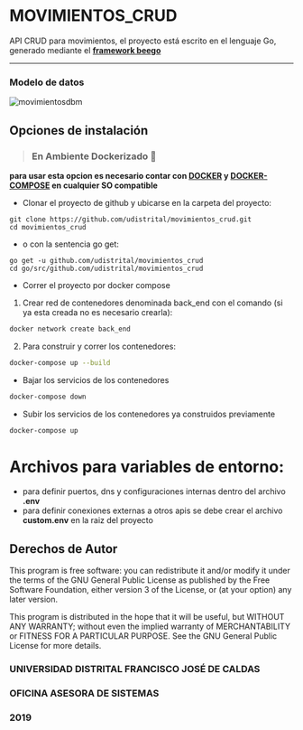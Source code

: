 # MOVIMIENTOS_CRUD
API CRUD para movimientos, el proyecto está escrito en el lenguaje Go, generado mediante el **[framework beego](https://beego.me/)**
***
### Modelo de datos
![movimientosdbm](https://user-images.githubusercontent.com/15944053/59788345-1dd62f00-9291-11e9-9261-1eb06d1d1454.png)
## Opciones de instalación 
> ### En Ambiente Dockerizado :whale:

**para usar esta opcion es necesario contar con [DOCKER](https://docs.docker.com/) y [DOCKER-COMPOSE](https://docs.docker.com/compose/) en cualquier SO compatible**

- Clonar el proyecto de github y ubicarse en la carpeta del proyecto:
```shell
git clone https://github.com/udistrital/movimientos_crud.git
cd movimientos_crud
```
- o con la sentencia go get:
```shell
go get -u github.com/udistrital/movimientos_crud
cd go/src/github.com/udistrital/movimientos_crud
```

- Correr el proyecto por docker compose 
1. Crear red de contenedores denominada back_end con el comando (si ya esta creada no es necesario crearla):

```sh
docker network create back_end
```

2. Para construir y correr los contenedores:
```sh
docker-compose up --build
```
- Bajar los servicios de los contenedores
```sh
docker-compose down
```
- Subir los servicios de los contenedores ya construidos previamente
```sh
docker-compose up
```
# Archivos para variables de entorno: 

- para definir puertos, dns y configuraciones internas dentro del archivo **.env**
- para definir conexiones externas a otros apis se debe crear el archivo **custom.env** en la raiz del proyecto

## Derechos de Autor

This program is free software: you can redistribute it 
and/or modify it under the terms of the GNU General Public 
License as published by the Free Software Foundation, either
version 3 of the License, or (at your option) any later
version.

This program is distributed in the hope that it will be useful,
but WITHOUT ANY WARRANTY; without even the implied warranty of
MERCHANTABILITY or FITNESS FOR A PARTICULAR PURPOSE.  See the
GNU General Public License for more details.

### UNIVERSIDAD DISTRITAL FRANCISCO JOSÉ DE CALDAS

### OFICINA ASESORA DE SISTEMAS

### 2019